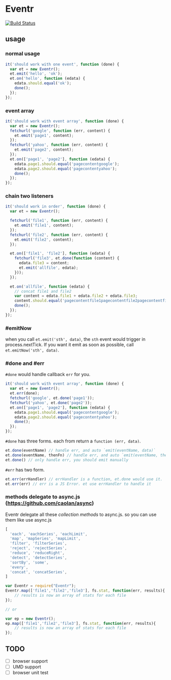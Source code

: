 # Eventr

[![Build Status](https://travis-ci.org/alsotang/eventr.svg?branch=master)](https://travis-ci.org/alsotang/eventr)


## usage

### normal usage

```js
it('should work with one event', function (done) {
  var et = new Eventr();
  et.emit('hello', 'ok');
  et.on('hello', function (edata) {
    edata.should.equal('ok');
    done();
  });
});
```

### event array

```js
it('should work with event array', function (done) {
  var et = new Eventr();
  fetchurl('google', function (err, content) {
    et.emit('page1', content);
  });
  fetchurl('yahoo', function (err, content) {
    et.emit('page2', content);
  });
  et.on(['page1', 'page2'], function (edata) {
    edata.page1.should.equal('pagecontentgoogle');
    edata.page2.should.equal('pagecontentyahoo');
    done();
  });
});
```

### chain two listeners

```js
it('should work in order', function (done) {
  var et = new Eventr();

  fetchurl('file1', function (err, content) {
    et.emit('file1', content);
  });
  fetchurl('file2', function (err, content) {
    et.emit('file2', content);
  });

  et.on(['file1', 'file2'], function (edata) {
    fetchurl('file3', et.done(function (content) {
      edata.file3 = content;
      et.emit('allfile', edata);
    }));
  });

  et.on('allfile', function (edata) {
    // concat file1 and file2
    var content = edata.file1 + edata.file2 + edata.file3;
    content.should.equal('pagecontentfile1pagecontentfile2pagecontentfile3');
    done();
  });
});
```

### #emitNow

when you call `et.emit('sth', data)`, the `sth` event would trigger in process.nextTick.
If you want it emit as soon as possible, call `et.emitNow('sth', data)`.

### #done and #err

`#done` would handle callback `err` for you.

```js
it('should work with event array', function (done) {
  var et = new Eventr();
  et.err(done);
  fetchurl('google', et.done('page1'));
  fetchurl('yahoo', et.done('page2'));
  et.on(['page1', 'page2'], function (edata) {
    edata.page1.should.equal('pagecontentgoogle');
    edata.page2.should.equal('pagecontentyahoo');
    done();
  });
});
```

`#done` has three forms. each from return a `function (err, data)`.

```js
et.done(eventName) // handle err, and auto `emit(eventName, data)`
et.done(eventName, thenFn) // handle err, and auto `emit(eventName, thenFn(data))`
et.done() // only handle err, you should emit manually
```

`#err` has two form.

```js
et.err(errHandler) // errHandler is a function, et.done would use it.
et.err(err) // err is a JS Error. et use errHandler to handle it
```

### methods delegate to async.js (https://github.com/caolan/async)
Eventr delegate all these *collection methods* to async.js.
so you can use them like use async.js

```js
[
  'each', 'eachSeries', 'eachLimit',
  'map', 'mapSeries', 'mapLimit',
  'filter', 'filterSeries',
  'reject', 'rejectSeries',
  'reduce', 'reduceRight',
  'detect', 'detectSeries',
  'sortBy', 'some',
  'every',
  'concat', 'concatSeries',
]
```

```js
var Eventr = require("Eventr");
Eventr.map(['file1','file2','file3'], fs.stat, function(err, results){
    // results is now an array of stats for each file
});

// or

var ep = new Eventr();
ep.map(['file1','file2','file3'], fs.stat, function(err, results){
    // results is now an array of stats for each file
});

```

## TODO

- [ ] browser support
- [ ] UMD support
- [ ] browser unit test